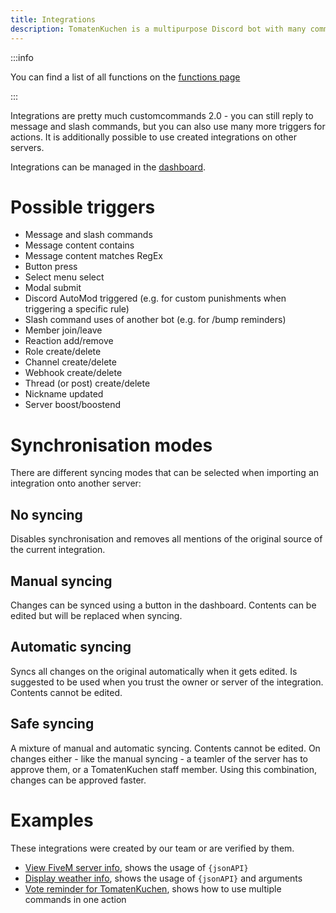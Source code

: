 ```yaml
---
title: Integrations
description: TomatenKuchen is a multipurpose Discord bot with many common and innovative features for your server. This page explains the basic setup of integrations, the better version of customcommands.
---
```


:::info

You can find a list of all functions on the [functions page](/category/action-functions)

:::

Integrations are pretty much customcommands 2.0 - you can still reply to message and slash commands, but you can also use many more triggers for actions.
It is additionally possible to use created integrations on other servers.

Integrations can be managed in the [dashboard](https://tomatenkuchen.eu/dashboard/integrations).

# Possible triggers

- Message and slash commands
- Message content contains
- Message content matches RegEx
- Button press
- Select menu select
- Modal submit
- Discord AutoMod triggered (e.g. for custom punishments when triggering a specific rule)
- Slash command uses of another bot (e.g. for /bump reminders)
- Member join/leave
- Reaction add/remove
- Role create/delete
- Channel create/delete
- Webhook create/delete
- Thread (or post) create/delete
- Nickname updated
- Server boost/boostend

# Synchronisation modes

There are different syncing modes that can be selected when importing an integration onto another server:

## No syncing

Disables synchronisation and removes all mentions of the original source of the current integration.

## Manual syncing

Changes can be synced using a button in the dashboard. Contents can be edited but will be replaced when syncing.

## Automatic syncing

Syncs all changes on the original automatically when it gets edited. Is suggested to be used when you trust the owner or server of the integration. Contents cannot be edited.

## Safe syncing

A mixture of manual and automatic syncing. Contents cannot be edited. On changes either - like the manual syncing - a teamler of the server has to approve them, or a TomatenKuchen staff member. Using this combination, changes can be approved faster.

# Examples

These integrations were created by our team or are verified by them.

- [View FiveM server info](https://tomatenkuchen.eu/dashboard/integrations?info=fivem), shows the usage of `{jsonAPI}`
- [Display weather info](https://tomatenkuchen.eu/dashboard/integrations?info=weather), shows the usage of `{jsonAPI}` and arguments
- [Vote reminder for TomatenKuchen](https://tomatenkuchen.eu/dashboard/integrations?info=vote-reminder), shows how to use multiple commands in one action
